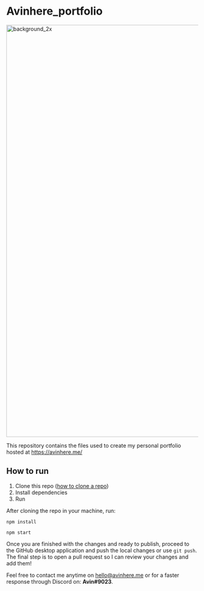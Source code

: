 # Avinhere_portfolio
<img width="1081" alt="background_2x" src="https://user-images.githubusercontent.com/54703305/196339843-307c8d64-6012-4757-a4e8-7b33ada38778.png">


This repository contains the files used to create my personal portfolio hosted at https://avinhere.me/

## How to run

1. Clone this repo ([how to clone a repo](https://docs.github.com/en/repositories/creating-and-managing-repositories/cloning-a-repository))
2. Install dependencies
3. Run 

After cloning the repo in your machine, run:

```
npm install
```
```
npm start
```

Once you are finished with the changes and ready to publish, proceed to the GitHub desktop application and push the local changes or use `git push`. The final step is to open a pull request so I can review your changes and add them!

Feel free to contact me anytime on hello@avinhere.me or for a faster response through Discord on: **Avin#9023**.
